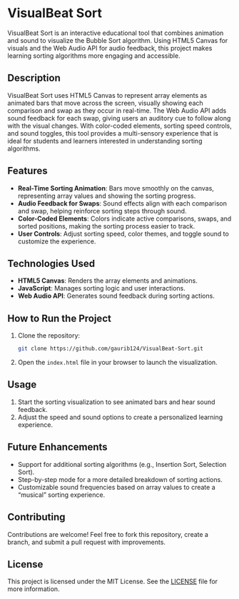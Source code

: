 # VisualBeat Sort

VisualBeat Sort is an interactive educational tool that combines animation and sound to visualize the Bubble Sort algorithm. Using HTML5 Canvas for visuals and the Web Audio API for audio feedback, this project makes learning sorting algorithms more engaging and accessible.

## Description

VisualBeat Sort uses HTML5 Canvas to represent array elements as animated bars that move across the screen, visually showing each comparison and swap as they occur in real-time. The Web Audio API adds sound feedback for each swap, giving users an auditory cue to follow along with the visual changes. With color-coded elements, sorting speed controls, and sound toggles, this tool provides a multi-sensory experience that is ideal for students and learners interested in understanding sorting algorithms.

## Features

- **Real-Time Sorting Animation**: Bars move smoothly on the canvas, representing array values and showing the sorting progress.
- **Audio Feedback for Swaps**: Sound effects align with each comparison and swap, helping reinforce sorting steps through sound.
- **Color-Coded Elements**: Colors indicate active comparisons, swaps, and sorted positions, making the sorting process easier to track.
- **User Controls**: Adjust sorting speed, color themes, and toggle sound to customize the experience.

## Technologies Used

- **HTML5 Canvas**: Renders the array elements and animations.
- **JavaScript**: Manages sorting logic and user interactions.
- **Web Audio API**: Generates sound feedback during sorting actions.

## How to Run the Project

1. Clone the repository:
    ```bash
    git clone https://github.com/gaurib124/VisualBeat-Sort.git
    ```
2. Open the `index.html` file in your browser to launch the visualization.

## Usage

1. Start the sorting visualization to see animated bars and hear sound feedback.
2. Adjust the speed and sound options to create a personalized learning experience.

## Future Enhancements

- Support for additional sorting algorithms (e.g., Insertion Sort, Selection Sort).
- Step-by-step mode for a more detailed breakdown of sorting actions.
- Customizable sound frequencies based on array values to create a “musical” sorting experience.

## Contributing

Contributions are welcome! Feel free to fork this repository, create a branch, and submit a pull request with improvements.

## License

This project is licensed under the MIT License. See the [LICENSE](LICENSE) file for more information.
